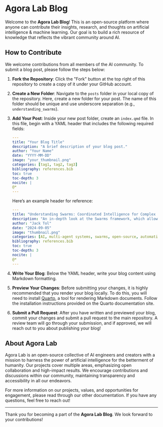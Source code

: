 # Agora Lab Blog

Welcome to the **Agora Lab Blog**! This is an open-source platform where anyone can contribute their insights, research, and thoughts on artificial intelligence & machine learning. Our goal is to build a rich resource of knowledge that reflects the vibrant community around AI.

## How to Contribute

We welcome contributions from all members of the AI community. To submit a blog post, please follow the steps below:

1. **Fork the Repository**: Click the "Fork" button at the top right of this repository to create a copy of it under your GitHub account.

2. **Create a New Folder**: Navigate to the `posts` folder in your local copy of the repository. Here, create a new folder for your post. The name of this folder should be unique and use underscore separation (e.g., `understanding_swarms`).

3. **Add Your Post**: Inside your new post folder, create an `index.qmd` file. In this file, begin with a YAML header that includes the following required fields:

    ```yaml
    ---
    title: "Your Blog Title"
    description: "A brief description of your blog post."
    author: "Your Name"
    date: "YYYY-MM-DD"
    image: "your_thumbnail.png"
    categories: [tag1, tag2, tag3]
    bibliography: references.bib
    toc: true
    toc-depth: 3
    nocite: |
    @*
    ---
    ```

   Here’s an example header for reference:

    ```yaml
    ---
    title: "Understanding Swarms: Coordinated Intelligence for Complex Problem Solving"
    description: "An in-depth look at the Swarms framework, which allows scalable multi-agent collaboration using AI. Discover how agents work together to perform complex tasks autonomously."
    author: "Jack Tol"
    date: "2024-09-05"
    image: "thumbnail.png"
    categories: [AI, multi-agent systems, swarms, open-source, automation]
    bibliography: references.bib
    toc: true
    toc-depth: 3
    nocite: |
    @*
    ---
    ```

4. **Write Your Blog**: Below the YAML header, write your blog content using Markdown formatting.

5. **Preview Your Changes**: Before submitting your changes, it is highly recommended that you render your blog locally. To do this, you will need to install [Quarto](https://quarto.org/docs/get-started/), a tool for rendering Markdown documents. Follow the installation instructions provided on the Quarto documentation site.

6. **Submit a Pull Request**: After you have written and previewed your blog, commit your changes and submit a pull request to the main repository. A review team will go through your submission, and if approved, we will reach out to you about publishing your blog!

## About Agora Lab

Agora Lab is an open-source collective of AI engineers and creators with a mission to harness the power of artificial intelligence for the betterment of humanity. Our projects cover multiple areas, emphasizing open collaboration and high-impact results. We encourage contributions and discussions within our community, maintaining transparency and accessibility in all our endeavors.

For more information on our projects, values, and opportunities for engagement, please read through our other documentation. If you have any questions, feel free to reach out!

---
Thank you for becoming a part of the **Agora Lab Blog**. We look forward to your contributions!
